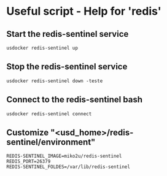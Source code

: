# Useful script - Help for 'redis'

## Start the redis-sentinel service

```
usdocker redis-sentinel up
```

## Stop the redis-sentinel service 

```
usdocker redis-sentinel down -teste
```

## Connect to the redis-sentinel bash

```
usdocker redis-sentinel connect
```

## Customize "<usd_home>/redis-sentinel/environment"

```
REDIS-SENTINEL_IMAGE=miko2u/redis-sentinel
REDIS_PORT=26379
REDIS-SENTINEL_FOLDES=/var/lib/redis-sentinel
```